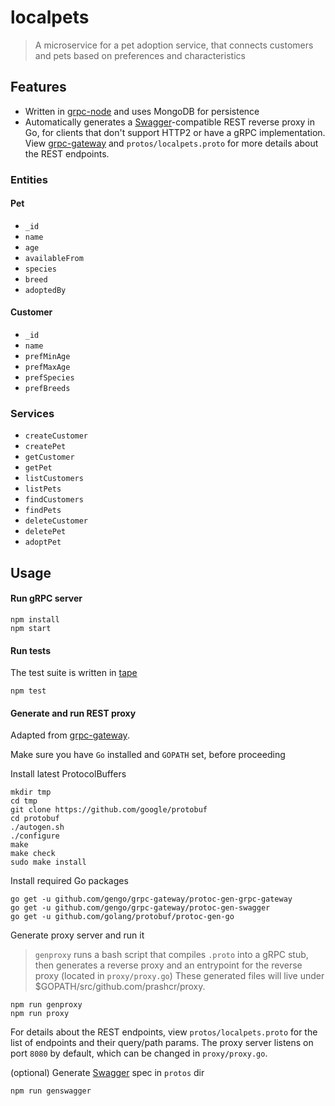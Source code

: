 localpets
=========

> A microservice for a pet adoption service, that connects customers and pets based on preferences and characteristics

Features
--------

- Written in [grpc-node](https://www.npmjs.com/package/grpc) and uses MongoDB for persistence
- Automatically generates a [Swagger](http://swagger.io/)-compatible REST reverse proxy in Go, for clients that don't support HTTP2 or have a gRPC implementation. View [grpc-gateway](https://github.com/gengo/grpc-gateway) and `protos/localpets.proto` for more details about the REST endpoints.

### Entities

#### Pet
- `_id`
- `name`
- `age`
- `availableFrom`
- `species`
- `breed`
- `adoptedBy`

#### Customer
- `_id`
- `name`
- `prefMinAge`
- `prefMaxAge`
- `prefSpecies`
- `prefBreeds`

### Services

- `createCustomer`
- `createPet`
- `getCustomer`
- `getPet`
- `listCustomers`
- `listPets`
- `findCustomers`
- `findPets`
- `deleteCustomer`
- `deletePet`
- `adoptPet`

Usage
------------

#### Run gRPC server

```
npm install
npm start
```

#### Run tests

The test suite is written in [tape](https://github.com/substack/tape)

```
npm test
```

#### Generate and run REST proxy

Adapted from [grpc-gateway](https://github.com/gengo/grpc-gateway).

Make sure you have `Go` installed and `GOPATH` set, before proceeding

Install latest ProtocolBuffers
```
mkdir tmp
cd tmp
git clone https://github.com/google/protobuf
cd protobuf
./autogen.sh
./configure
make
make check
sudo make install
```

Install required Go packages
```
go get -u github.com/gengo/grpc-gateway/protoc-gen-grpc-gateway
go get -u github.com/gengo/grpc-gateway/protoc-gen-swagger
go get -u github.com/golang/protobuf/protoc-gen-go
```

Generate proxy server and run it
> `genproxy` runs a bash script that compiles `.proto` into a gRPC stub, then generates a reverse proxy and an entrypoint for the reverse proxy (located in `proxy/proxy.go`) These generated files will live under $GOPATH/src/github.com/prashcr/proxy.
```
npm run genproxy
npm run proxy
```

For details about the REST endpoints, view `protos/localpets.proto` for the list of endpoints and their query/path params. The proxy server listens on port `8080` by default, which can be changed in `proxy/proxy.go`.

(optional) Generate [Swagger](http://swagger.io) spec in `protos` dir
```
npm run genswagger
```